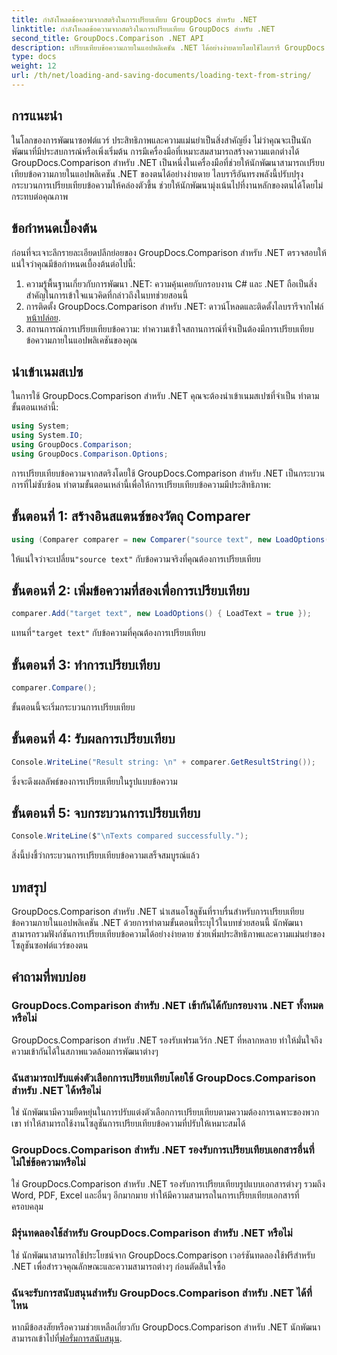 ```yaml
---
title: กำลังโหลดข้อความจากสตริงในการเปรียบเทียบ GroupDocs สำหรับ .NET
linktitle: กำลังโหลดข้อความจากสตริงในการเปรียบเทียบ GroupDocs สำหรับ .NET
second_title: GroupDocs.Comparison .NET API
description: เปรียบเทียบข้อความภายในแอปพลิเคชัน .NET ได้อย่างง่ายดายโดยใช้ไลบรารี GroupDocs.Comparison เพิ่มประสิทธิภาพและความแม่นยำด้วยการผสานรวมที่ราบรื่น
type: docs
weight: 12
url: /th/net/loading-and-saving-documents/loading-text-from-string/
---
```

## การแนะนำ
ในโลกของการพัฒนาซอฟต์แวร์ ประสิทธิภาพและความแม่นยำเป็นสิ่งสำคัญยิ่ง ไม่ว่าคุณจะเป็นนักพัฒนาที่มีประสบการณ์หรือเพิ่งเริ่มต้น การมีเครื่องมือที่เหมาะสมสามารถสร้างความแตกต่างได้ GroupDocs.Comparison สำหรับ .NET เป็นหนึ่งในเครื่องมือที่ช่วยให้นักพัฒนาสามารถเปรียบเทียบข้อความภายในแอปพลิเคชัน .NET ของตนได้อย่างง่ายดาย ไลบรารีอันทรงพลังนี้ปรับปรุงกระบวนการเปรียบเทียบข้อความให้คล่องตัวขึ้น ช่วยให้นักพัฒนามุ่งเน้นไปที่งานหลักของตนได้โดยไม่กระทบต่อคุณภาพ
## ข้อกำหนดเบื้องต้น
ก่อนที่จะเจาะลึกรายละเอียดปลีกย่อยของ GroupDocs.Comparison สำหรับ .NET ตรวจสอบให้แน่ใจว่าคุณมีข้อกำหนดเบื้องต้นต่อไปนี้:
1. ความรู้พื้นฐานเกี่ยวกับการพัฒนา .NET: ความคุ้นเคยกับกรอบงาน C# และ .NET ถือเป็นสิ่งสำคัญในการเข้าใจแนวคิดที่กล่าวถึงในบทช่วยสอนนี้
2.  การติดตั้ง GroupDocs.Comparison สำหรับ .NET: ดาวน์โหลดและติดตั้งไลบรารีจากไฟล์[หน้าปล่อย](https://releases.groupdocs.com/comparison/net/).
3. สถานการณ์การเปรียบเทียบข้อความ: ทำความเข้าใจสถานการณ์ที่จำเป็นต้องมีการเปรียบเทียบข้อความภายในแอปพลิเคชันของคุณ

## นำเข้าเนมสเปซ
ในการใช้ GroupDocs.Comparison สำหรับ .NET คุณจะต้องนำเข้าเนมสเปซที่จำเป็น ทำตามขั้นตอนเหล่านี้:

```csharp
using System;
using System.IO;
using GroupDocs.Comparison;
using GroupDocs.Comparison.Options;
```
การเปรียบเทียบข้อความจากสตริงโดยใช้ GroupDocs.Comparison สำหรับ .NET เป็นกระบวนการที่ไม่ซับซ้อน ทำตามขั้นตอนเหล่านี้เพื่อให้การเปรียบเทียบข้อความมีประสิทธิภาพ:
## ขั้นตอนที่ 1: สร้างอินสแตนซ์ของวัตถุ Comparer
```csharp
using (Comparer comparer = new Comparer("source text", new LoadOptions() { LoadText = true }))
```
 ให้แน่ใจว่าจะเปลี่ยน`"source text"` กับข้อความจริงที่คุณต้องการเปรียบเทียบ
## ขั้นตอนที่ 2: เพิ่มข้อความที่สองเพื่อการเปรียบเทียบ
```csharp
comparer.Add("target text", new LoadOptions() { LoadText = true });
```
 แทนที่`"target text"` กับข้อความที่คุณต้องการเปรียบเทียบ
## ขั้นตอนที่ 3: ทำการเปรียบเทียบ
```csharp
comparer.Compare();
```
ขั้นตอนนี้จะเริ่มกระบวนการเปรียบเทียบ
## ขั้นตอนที่ 4: รับผลการเปรียบเทียบ
```csharp
Console.WriteLine("Result string: \n" + comparer.GetResultString());
```
ซึ่งจะดึงผลลัพธ์ของการเปรียบเทียบในรูปแบบข้อความ
## ขั้นตอนที่ 5: จบกระบวนการเปรียบเทียบ
```csharp
Console.WriteLine($"\nTexts compared successfully.");
```
สิ่งนี้บ่งชี้ว่ากระบวนการเปรียบเทียบข้อความเสร็จสมบูรณ์แล้ว

## บทสรุป
GroupDocs.Comparison สำหรับ .NET นำเสนอโซลูชันที่ราบรื่นสำหรับการเปรียบเทียบข้อความภายในแอปพลิเคชัน .NET ด้วยการทำตามขั้นตอนที่ระบุไว้ในบทช่วยสอนนี้ นักพัฒนาสามารถรวมฟังก์ชันการเปรียบเทียบข้อความได้อย่างง่ายดาย ช่วยเพิ่มประสิทธิภาพและความแม่นยำของโซลูชันซอฟต์แวร์ของตน
## คำถามที่พบบ่อย
### GroupDocs.Comparison สำหรับ .NET เข้ากันได้กับกรอบงาน .NET ทั้งหมดหรือไม่
GroupDocs.Comparison สำหรับ .NET รองรับเฟรมเวิร์ก .NET ที่หลากหลาย ทำให้มั่นใจถึงความเข้ากันได้ในสภาพแวดล้อมการพัฒนาต่างๆ
### ฉันสามารถปรับแต่งตัวเลือกการเปรียบเทียบโดยใช้ GroupDocs.Comparison สำหรับ .NET ได้หรือไม่
ใช่ นักพัฒนามีความยืดหยุ่นในการปรับแต่งตัวเลือกการเปรียบเทียบตามความต้องการเฉพาะของพวกเขา ทำให้สามารถใช้งานโซลูชันการเปรียบเทียบข้อความที่ปรับให้เหมาะสมได้
### GroupDocs.Comparison สำหรับ .NET รองรับการเปรียบเทียบเอกสารอื่นที่ไม่ใช่ข้อความหรือไม่
ใช่ GroupDocs.Comparison สำหรับ .NET รองรับการเปรียบเทียบรูปแบบเอกสารต่างๆ รวมถึง Word, PDF, Excel และอื่นๆ อีกมากมาย ทำให้มีความสามารถในการเปรียบเทียบเอกสารที่ครอบคลุม
### มีรุ่นทดลองใช้สำหรับ GroupDocs.Comparison สำหรับ .NET หรือไม่
ใช่ นักพัฒนาสามารถใช้ประโยชน์จาก GroupDocs.Comparison เวอร์ชันทดลองใช้ฟรีสำหรับ .NET เพื่อสำรวจคุณลักษณะและความสามารถต่างๆ ก่อนตัดสินใจซื้อ
### ฉันจะรับการสนับสนุนสำหรับ GroupDocs.Comparison สำหรับ .NET ได้ที่ไหน
 หากมีข้อสงสัยหรือความช่วยเหลือเกี่ยวกับ GroupDocs.Comparison สำหรับ .NET นักพัฒนาสามารถเข้าไปที่[ฟอรั่มการสนับสนุน](https://forum.groupdocs.com/c/comparison/12).